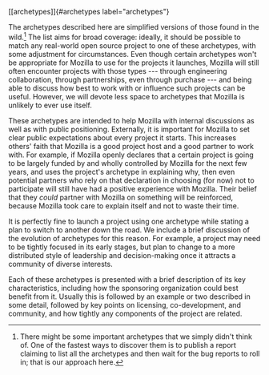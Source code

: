 [\[archetypes\]]{#archetypes label="archetypes"}

The archetypes described here are simplified versions of those found in
the wild.[^1] The list aims for broad coverage: ideally, it should be
possible to match any real-world open source project to one of these
archetypes, with some adjustment for circumstances. Even though certain
archetypes won't be appropriate for Mozilla to use for the projects it
launches, Mozilla will still often encounter projects with those types
--- through engineering collaboration, through partnerships, even
through purchase --- and being able to discuss how best to work with or
influence such projects can be useful. However, we will devote less
space to archetypes that Mozilla is unlikely to ever use itself.

These archetypes are intended to help Mozilla with internal discussions
as well as with public positioning. Externally, it is important for
Mozilla to set clear public expectations about every project it starts.
This increases others' faith that Mozilla is a good project host and a
good partner to work with. For example, if Mozilla openly declares that
a certain project is going to be largely funded by and wholly controlled
by Mozilla for the next few years, and uses the project's archetype in
explaining why, then even potential partners who rely on that
declaration in choosing (for now) not to participate will still have had
a positive experience with Mozilla. Their belief that they *could*
partner with Mozilla on something will be reinforced, because Mozilla
took care to explain itself and not to waste their time.

It is perfectly fine to launch a project using one archetype while
stating a plan to switch to another down the road. We include a brief
discussion of the evolution of archetypes for this reason. For example,
a project may need to be tightly focused in its early stages, but plan
to change to a more distributed style of leadership and decision-making
once it attracts a community of diverse interests.

Each of these archetypes is presented with a brief description of its
key characteristics, including how the sponsoring organization could
best benefit from it. Usually this is followed by an example or two
described in some detail, followed by key points on licensing,
co-development, and community, and how tightly any components of the
project are related.

[^1]: There might be some important archetypes that we simply didn't
    think of. One of the fastest ways to discover them is to publish a
    report claiming to list all the archetypes and then wait for the bug
    reports to roll in; that is our approach here.
